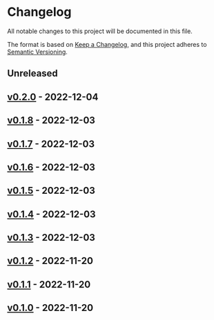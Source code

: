 # Changelog

All notable changes to this project will be documented in this file.

The format is based on [Keep a Changelog](https://keepachangelog.com/en/1.0.0/),
and this project adheres to [Semantic Versioning](https://semver.org/spec/v2.0.0.html).

## Unreleased

## [v0.2.0](https://github.com/ykumards/simtorch/releases/tag/v0.2.0) - 2022-12-04

## [v0.1.8](https://github.com/ykumards/simtorch/releases/tag/v0.1.8) - 2022-12-03

## [v0.1.7](https://github.com/ykumards/simtorch/releases/tag/v0.1.7) - 2022-12-03

## [v0.1.6](https://github.com/ykumards/simtorch/releases/tag/v0.1.6) - 2022-12-03

## [v0.1.5](https://github.com/ykumards/simtorch/releases/tag/v0.1.5) - 2022-12-03

## [v0.1.4](https://github.com/ykumards/simtorch/releases/tag/v0.1.4) - 2022-12-03

## [v0.1.3](https://github.com/ykumards/simtorch/releases/tag/v0.1.3) - 2022-12-03

## [v0.1.2](https://github.com/ykumards/simtorch/releases/tag/v0.1.2) - 2022-11-20

## [v0.1.1](https://github.com/ykumards/simtorch/releases/tag/v0.1.1) - 2022-11-20

## [v0.1.0](https://github.com/ykumards/simtorch/releases/tag/v0.1.0) - 2022-11-20
